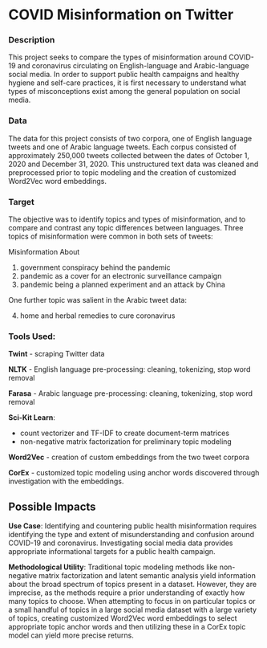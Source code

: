 # COVID Misinformation on Twitter

### Description
This project seeks to compare the types of misinformation around COVID-19 and coronavirus circulating on English-language and Arabic-language social media.  In order to support public health campaigns and healthy hygiene and self-care practices, it is first necessary to understand what types of misconceptions exist among the general population on social media.

### Data
The data for this project consists of two corpora, one of English language tweets and one of Arabic language tweets. Each corpus consisted of approximately 250,000 tweets collected between the dates of October 1, 2020 and December 31, 2020.  This unstructured text data was cleaned and preprocessed prior to topic modeling and the creation of customized Word2Vec word embeddings.

### Target
The objective was to identify topics and types of misinformation, and to compare and contrast any topic differences between languages.  Three topics of misinformation were common in both sets of tweets:

Misinformation About

1) government conspiracy behind the pandemic
2) pandemic as a cover for an electronic surveillance campaign
3) pandemic being a planned experiment and an attack by China

One further topic was salient in the Arabic tweet data:

4) home and herbal remedies to cure coronavirus

### Tools Used:

**Twint** - scraping Twitter data

**NLTK** - English language pre-processing: cleaning, tokenizing, stop word removal

**Farasa** - Arabic language pre-processing: cleaning, tokenizing, stop word removal

**Sci-Kit Learn**:

  - count vectorizer and TF-IDF to create document-term matrices
  - non-negative matrix factorization for preliminary topic modeling
  
**Word2Vec** - creation of custom embeddings from the two tweet corpora

**CorEx** - customized topic modeling using anchor words discovered through investigation with the embeddings.

## Possible Impacts

**Use Case**:  Identifying and countering public health misinformation requires identifying the type and extent of misunderstanding and confusion around COVID-19 and coronavirus.  Investigating social media data provides appropriate informational targets for a public health campaign.

**Methodological Utility**:  Traditional topic modeling methods like non-negative matrix factorization and latent semantic analysis yield information about the broad spectrum of topics present in a dataset.  However, they are imprecise, as the methods require a prior understanding of exactly how many topics to choose. When attempting to focus in on particular topics or a small handful of topics in a large social media dataset with a large variety of topics, creating customized Word2Vec word embeddings to select appropriate topic anchor words and then utilizing these in a CorEx topic model can yield more precise returns.    
